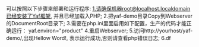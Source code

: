 可以按照以下步骤来部署和运行程序:
1.请确保机器root@localhost.localdomain已经安装了Yaf框架, 并且已经加载入PHP;
2.把yaf-demo目录Copy到Webserver的DocumentRoot目录下;
3.需要在php.ini里面启用如下配置，生产的代码才能正确运行：
	yaf.environ="product"
4.重启Webserver;
5.访问http://yourhost/yaf-demo/,出现Hellow Word!, 表示运行成功,否则请查看php错误日志;
6.df
